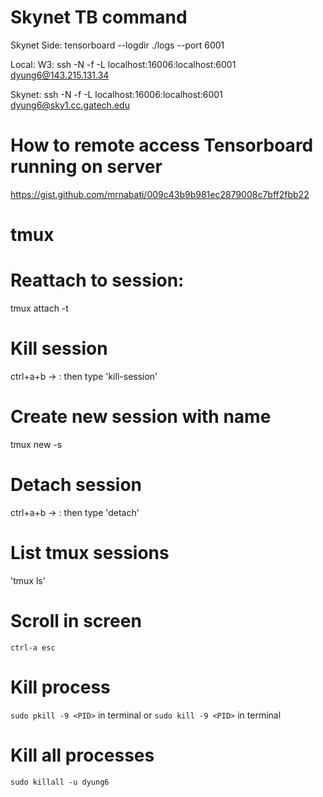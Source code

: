 # Skynet TB command
Skynet Side:
tensorboard --logdir ./logs --port 6001

Local:
W3:
ssh -N -f -L localhost:16006:localhost:6001 dyung6@143.215.131.34

Skynet:
ssh -N -f -L localhost:16006:localhost:6001 dyung6@sky1.cc.gatech.edu

# How to remote access Tensorboard running on server
https://gist.github.com/mrnabati/009c43b9b981ec2879008c7bff2fbb22

# tmux
# Reattach to session:
tmux attach -t <screen number>

# Kill session
ctrl+a+b -> : then type 'kill-session'

# Create new session with name
tmux new -s <name>

# Detach session
ctrl+a+b -> : then type 'detach'

# List tmux sessions
'tmux ls'

# Scroll in screen
`ctrl-a esc`

# Kill process
`sudo pkill -9 <PID>` in terminal
or
`sudo kill -9 <PID>` in terminal

# Kill all processes
`sudo killall -u dyung6`